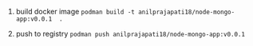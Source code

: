 1. build docker image
`podman build -t anilprajapati18/node-mongo-app:v0.0.1  .`

2. push to registry
`podman push anilprajapati18/node-mongo-app:v0.0.1`

